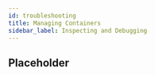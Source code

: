 ```yaml
---
id: troubleshooting
title: Managing Containers
sidebar_label: Inspecting and Debugging
---
```


## Placeholder
